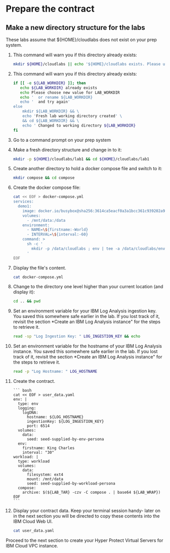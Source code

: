 # Prepare the contract 

## Make a new directory structure for the labs

These labs assume that ${HOME}/cloudlabs does not exist on your prep system. 

1. This command will warn you if this directory already exists:

    ``` bash
    mkdir ${HOME}/cloudlabs || echo '${HOME}/cloudlabs exists. Please use a new directory.'
    ```

2. This command will warn you if this directory already exists:

    ``` bash
    if [[ -e ${LAB_WORKDIR} ]]; then
       echo ${LAB_WORKDIR} already exists
       echo Please choose new value for LAB_WORKDIR
       echo '  or rename ${LAB_WORKDIR}
       echo '  and try again'
    else 
        mkdir ${LAB_WORKDIR} && \
        echo 'Fresh lab working directory created' \
        && cd ${LAB_WORKDIR} && \
        echo ' Changed to working directory ${LAB_WORKDIR}
    fi
    ```

1. Go to a command prompt on your prep system

1. Make a fresh directory structure and change in to it:

    ``` bash
    mkdir -p ${HOME}/cloudlabs/lab1 && cd ${HOME}/cloudlabs/lab1
    ```

1. Create another directory to hold a docker compose file and switch to it:

    ``` bash
    mkdir compose && cd compose
    ```

1. Create the docker compose file:

    ``` bash
    cat << EOF > docker-compose.yml    
    services:
      demo1:
        image: docker.io/busybox@sha256:3614ca5eacf0a3a1bcc361c939202a974b4902b9334ff36eb29ffe9011aaad83
        volumes:
          - /mnt/data:/data
        environment:
          - NAME=\${firstname:-World}
          - INTERVAL=\${interval:-60}
        command: >
          sh -c '
            mkdir -p /data/cloudlabs ; env | tee -a /data/cloudlabs/env.out; cat /data/cloudlabs/env.out; head /data/cloudlabs/greetings.out ; tail /data/cloudlabs/greetings.out ; while true ; do sleep \$\${INTERVAL} ; echo hello \$\${NAME} the time is \$\$(date) | tee -a /data/cloudlabs/greetings.out ; done
          '
    EOF
    ```

1. Display the file's content.

    ``` bash
    cat docker-compose.yml
    ```

1. Change to the directory one level higher than your current location (and display it):

    ``` bash
    cd .. && pwd
    ```
    
1. Set an environment variable for your IBM Log Analysis ingestion key. You saved this somewhere safe earlier in the lab.  If you lost track of it, revisit the section *Create an IBM Log Analysis instance" for the steps to retrieve it.

    ``` bash
    read -sp "Log Ingestion Key: " LOG_INGESTION_KEY && echo
    ```

1. Set an environment variable for the hostname of your IBM Log Analysis instance. You saved this somewhere safe earlier in the lab. If you lost track of it, revisit the section *Create an IBM Log Analysis instance" for the steps to retrieve it.

    ``` bash
    read -p "Log Hostname: " LOG_HOSTNAME
    ```

1. Create the contract.

       ``` bash
       cat << EOF > user_data.yaml
       env: |
         type: env
         logging:
           logDNA:
             hostname: ${LOG_HOSTNAME}
             ingestionKey: ${LOG_INGESTION_KEY}
             port: 6514
         volumes:
           data:
             seed: seed-supplied-by-env-persona
         env:
           firstname: King Charles
           interval: "30"
       workload: |
         type: workload
         volumes:
           data:
             filesystem: ext4
             mount: /mnt/data
             seed: seed-supplied-by-workload-persona
         compose:
           archive: $(${LAB_TAR} -czv -C compose . | base64 ${LAB_WRAP}) 
       EOF
       ```

1. Display your contract data. Keep your terminal session handy- later on in the next section you will be directed to copy these contents into the IBM Cloud Web UI. 

    ``` bash
    cat user_data.yaml
    ```

Proceed to the next section to create your Hyper Protect Virtual Servers for IBM Cloud VPC instance.

  
